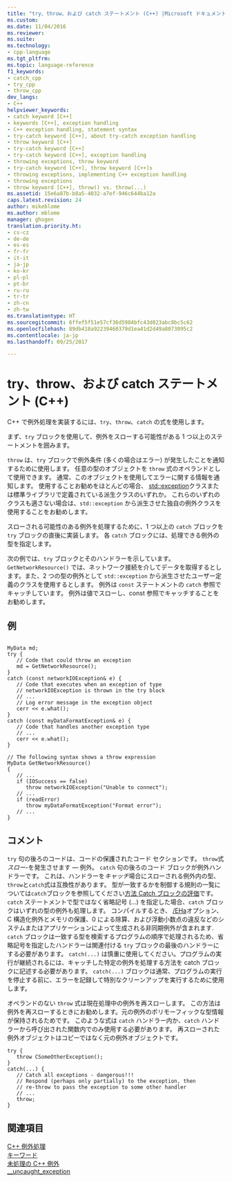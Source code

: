 ```yaml
---
title: "try、throw、および catch ステートメント (C++) |Microsoft ドキュメント"
ms.custom: 
ms.date: 11/04/2016
ms.reviewer: 
ms.suite: 
ms.technology:
- cpp-language
ms.tgt_pltfrm: 
ms.topic: language-reference
f1_keywords:
- catch_cpp
- try_cpp
- throw_cpp
dev_langs:
- C++
helpviewer_keywords:
- catch keyword [C++]
- keywords [C++], exception handling
- C++ exception handling, statement syntax
- try-catch keyword [C++], about try-catch exception handling
- throw keyword [C++]
- try-catch keyword [C++]
- try-catch keyword [C++], exception handling
- throwing exceptions, throw keyword
- try-catch keyword [C++], throw keyword [C++]s
- throwing exceptions, implementing C++ exception handling
- throwing exceptions
- throw keyword [C++], throw() vs. throw(...)
ms.assetid: 15e6a87b-b8a5-4032-a7ef-946c644ba12a
caps.latest.revision: 24
author: mikeblome
ms.author: mblome
manager: ghogen
translation.priority.ht:
- cs-cz
- de-de
- es-es
- fr-fr
- it-it
- ja-jp
- ko-kr
- pl-pl
- pt-br
- ru-ru
- tr-tr
- zh-cn
- zh-tw
ms.translationtype: HT
ms.sourcegitcommit: 6ffef5f51e57cf36d5984bfc43d023abc8bc5c62
ms.openlocfilehash: 89db418a92239460379d1ea41d2d49a8073095c2
ms.contentlocale: ja-jp
ms.lasthandoff: 09/25/2017

---
```

# <a name="try-throw-and-catch-statements-c"></a>try、throw、および catch ステートメント (C++)
C++ で例外処理を実装するには、`try`、`throw`、`catch` の式を使用します。  
  
 まず、`try` ブロックを使用して、例外をスローする可能性がある 1 つ以上のステートメントを囲みます。  
  
 `throw` は、`try` ブロックで例外条件 (多くの場合はエラー) が発生したことを通知するために使用します。 任意の型のオブジェクトを `throw` 式のオペランドとして使用できます。 通常、このオブジェクトを使用してエラーに関する情報を通知します。 使用することお勧めをほとんどの場合、 [std::exception](../standard-library/exception-class.md)クラスまたは標準ライブラリで定義されている派生クラスのいずれか。 これらのいずれのクラスも適さない場合は、`std::exception` から派生させた独自の例外クラスを使用することをお勧めします。  
  
 スローされる可能性のある例外を処理するために、1 つ以上の `catch` ブロックを `try` ブロックの直後に実装します。 各 `catch` ブロックには、処理できる例外の型を指定します。  
  
 次の例では、`try` ブロックとそのハンドラーを示しています。 `GetNetworkResource()` では、ネットワーク接続を介してデータを取得するとします。また、2 つの型の例外として `std::exception` から派生させたユーザー定義のクラスを使用するとします。 例外は `const` ステートメントの `catch` 参照でキャッチしています。 例外は値でスローし、const 参照でキャッチすることをお勧めします。  
  
## <a name="example"></a>例  
  
```  
  
MyData md;  
try {  
   // Code that could throw an exception  
   md = GetNetworkResource();  
}  
catch (const networkIOException& e) {  
   // Code that executes when an exception of type  
   // networkIOException is thrown in the try block  
   // ...  
   // Log error message in the exception object  
   cerr << e.what();  
}  
catch (const myDataFormatException& e) {  
   // Code that handles another exception type  
   // ...  
   cerr << e.what();  
}  
  
// The following syntax shows a throw expression  
MyData GetNetworkResource()  
{  
   // ...  
   if (IOSuccess == false)  
      throw networkIOException("Unable to connect");  
   // ...  
   if (readError)  
      throw myDataFormatException("Format error");   
   // ...  
}  
```  
  
## <a name="remarks"></a>コメント  
 `try` 句の後ろのコードは、コードの保護されたコード セクションです。 `throw`式*スロー*-を発生させます — 例外。 `catch` 句の後ろのコード ブロックが例外ハンドラーです。 これは、ハンドラーを*キャッチ*場合にスローされる例外内の型、`throw`と`catch`式は互換性があります。 型が一致するかを制御する規則の一覧については`catch`ブロックを参照してください[方法 Catch ブロックの評価](../cpp/how-catch-blocks-are-evaluated-cpp.md)です。 `catch` ステートメントで型ではなく省略記号 (...) を指定した場合、`catch` ブロックはいずれの型の例外も処理します。 コンパイルするとき、 [/EHa](../build/reference/eh-exception-handling-model.md)オプション、C 構造化例外とメモリの保護、0 による除算、および浮動小数点の違反などのシステムまたはアプリケーションによって生成される非同期例外が含まれます. `catch` ブロックは一致する型を検索するプログラムの順序で処理されるため、省略記号を指定したハンドラーは関連付ける `try` ブロックの最後のハンドラーにする必要があります。 `catch(...)` は慎重に使用してください。プログラムの実行が継続されるには、キャッチした特定の例外を処理する方法を catch ブロックに記述する必要があります。 `catch(...)` ブロックは通常、プログラムの実行を停止する前に、エラーを記録して特別なクリーンアップを実行するために使用します。  
  
 オペランドのない `throw` 式は現在処理中の例外を再スローします。 この方法は例外を再スローするときにお勧めします。元の例外のポリモーフィックな型情報が保持されるためです。 このような式は `catch` ハンドラー内か、`catch` ハンドラーから呼び出された関数内でのみ使用する必要があります。 再スローされた例外オブジェクトはコピーではなく元の例外オブジェクトです。  
  
```  
try {  
   throw CSomeOtherException();  
}  
catch(...) {  
   // Catch all exceptions - dangerous!!!  
   // Respond (perhaps only partially) to the exception, then  
   // re-throw to pass the exception to some other handler  
   // ...  
   throw;  
}  
```  
  
## <a name="see-also"></a>関連項目  
 [C++ 例外処理](../cpp/cpp-exception-handling.md)   
 [キーワード](../cpp/keywords-cpp.md)   
 [未処理の C++ 例外](../cpp/unhandled-cpp-exceptions.md)   
 [__uncaught_exception](../c-runtime-library/reference/uncaught-exception.md)
